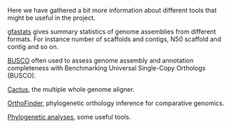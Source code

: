 Here we have gathered a bit more information about different tools that might be useful in the project. 

[gfastats](https://github.com/vgl-hub/gfastats) gives summary statistics of genome assemblies from different formats. For instance number of scaffolds and contigs, N50 scaffold and contig and so on.

[BUSCO](busco.md) often used to assess genome assembly and annotation completeness with Benchmarking Universal Single-Copy Orthologs (BUSCO).

[Cactus](cactus.md), the multiple whole genome aligner. 

[OrthoFinder](OrthoFinder.md), phylogenetic orthology inference for comparative genomics.

[Phylogenetic analyses](Phylogenetic_analyses.md), some useful tools.

